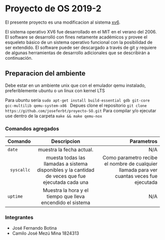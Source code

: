 # Proyecto de OS 2019-2

El presente proyecto es una modificacion al sistema [xv6](https://github.com/mit-pdos/xv6-public).

El sistema operativo XV6 fue desarrollado en el MIT en el verano del 2006. El software se desarrolló con fines netamente académicos y provee el esqueleto básico de un sistema operativo funcional con la posibilidad de ser extendido. El software puede ser descargado a través de git y requiere de algunas herramientas de desarrollo adicionales que se describirán a continuación.

## Preparacion del ambiente
Debe estar en un ambiente unix que con el emulador qemu instalado, preferiblemente ubuntu o un linux con kernel LTS

Para ubuntu sería
`sudo apt-get install build-essential gdb git-core gcc-multilib qemu-system-x86
`
Depues clone el repositorio 
`git clone https://github.com/joseferbt/proyecto-SO.git`
Para compilar y/o ejecutar use dentro de la carpeta
`make && make qemu-nox`


### Comandos agregados

| Comando  | Descripcion | Parametros|
| :------------ |:---------------:| -----:|
|`date`     | muestra la fecha actual. | N/A |
|     ` syscallc`   | muesta todas las llamadas a sistema disponibles y la cantidad de veces que fue ejecutada cada una        |   Como parametro recibe el nombre de cualquier llamada para ver cuantas veces fue ejecutada |
| `uptime` | Muestra la hora y el tiempo que lleva encendido el sistema        |  N/A |


### Integrantes

- José Fernando Botina
- Camilo José Mezú Mina 1824313
